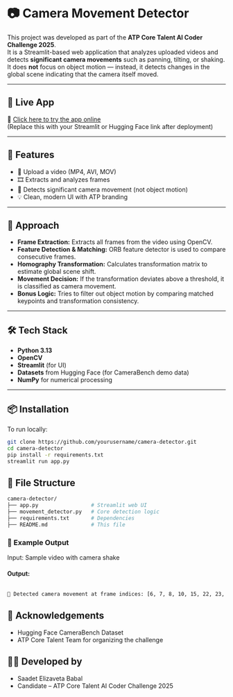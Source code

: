 # 📷 Camera Movement Detector

This project was developed as part of the **ATP Core Talent AI Coder Challenge 2025**.  
It is a Streamlit-based web application that analyzes uploaded videos and detects **significant camera movements** such as panning, tilting, or shaking.  
It does **not** focus on object motion — instead, it detects changes in the global scene indicating that the camera itself moved.

---

## 🚀 Live App

🔗 [Click here to try the app online](https://your-deployment-url.com)  
(Replace this with your Streamlit or Hugging Face link after deployment)

---

## 🎯 Features

- 📼 Upload a video (MP4, AVI, MOV)
- 🎞️ Extracts and analyzes frames
- 🎯 Detects significant camera movement (not object motion)
- 💡 Clean, modern UI with ATP branding

---

## 🧠 Approach

- **Frame Extraction:** Extracts all frames from the video using OpenCV.
- **Feature Detection & Matching:** ORB feature detector is used to compare consecutive frames.
- **Homography Transformation:** Calculates transformation matrix to estimate global scene shift.
- **Movement Decision:** If the transformation deviates above a threshold, it is classified as camera movement.
- **Bonus Logic:** Tries to filter out object motion by comparing matched keypoints and transformation consistency.

---

## 🛠️ Tech Stack

- **Python 3.13**
- **OpenCV**
- **Streamlit** (for UI)
- **Datasets** from Hugging Face (for CameraBench demo data)
- **NumPy** for numerical processing

---

## 📦 Installation

To run locally:

```bash
git clone https://github.com/yourusername/camera-detector.git
cd camera-detector
pip install -r requirements.txt
streamlit run app.py
```

## 📁 File Structure

```bash
camera-detector/
├── app.py                 # Streamlit web UI
├── movement_detector.py   # Core detection logic
├── requirements.txt       # Dependencies
├── README.md              # This file
```

### 📸 Example Output

Input: Sample video with camera shake

#### Output:

```bash

📌 Detected camera movement at frame indices: [6, 7, 8, 10, 15, 22, 23, 24]
```
## 💬 Acknowledgements

* Hugging Face CameraBench Dataset
* ATP Core Talent Team for organizing the challenge

## 🧑‍💻 Developed by

* Saadet Elizaveta Babal
* Candidate – ATP Core Talent AI Coder Challenge 2025

